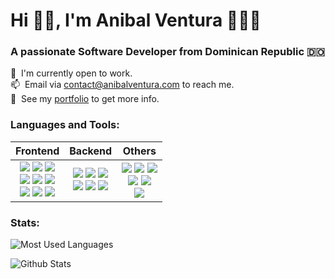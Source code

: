 <h1>Hi 👋🏽, I'm Anibal Ventura 👨🏽‍💻</h1>
<h3>A passionate Software Developer from Dominican Republic 🇩🇴</h3>

<div>
  🔭 &nbsp;I'm currently open to work. <br>
  📫 &nbsp;Email via <a href="mailto:contact@anibalventura.com">contact@anibalventura.com</a> to reach me. <br>
  📝 &nbsp;See my <a href="https://anibalventura.com">portfolio</a> to get more info. <br>
</div>

<h3>Languages and Tools:</h3>

<div>
  <table>
  <thead>
    <th>Frontend </th>
    <th>Backend</th>
    <th>Others</th>
  </thead>
  <tr>
  <!-- Frontend -->
  <td align="center">
  <div>
    <img src="https://img.shields.io/badge/-React-61DAFB?style=flat&logo=react&logoColor=white">
    <img src = "https://img.shields.io/badge/-JavaScript-F7DF1E?style=flat&logo=javascript&logoColor=white">
    <img src = "https://img.shields.io/badge/-jQuery-0769AD?style=flat&logo=jquery&logoColor=white">
  </div>

  <div>
    <img src = "https://img.shields.io/badge/-HTML5-E34F26?style=flat&logo=html5&logoColor=white">
    <img src = "https://img.shields.io/badge/-CSS3-1572B6?style=flat&logo=css3&logoColor=white">
    <img src="https://img.shields.io/badge/-Bootstrap-563D7C?style=flat&logo=bootstrap&logoColor=white">
  </div>

  <div>
    <img src="https://img.shields.io/badge/-Flutter-02569B?style=flat&logo=flutter&logoColor=FFFFFF">
    <img src="https://img.shields.io/badge/-Dart-0175C2?style=flat&logo=dart&logoColor=FFFFFF">
    <img src="https://img.shields.io/badge/-VS Code-007ACC?style=flat&logo=visualstudiocode&logoColor=FFFFFF">
  </div>
  </td>
  
  <!-- Backend -->
  <td align="center">
  <div>
    <img src="https://img.shields.io/badge/-Node-339933?style=flat&logo=node.js&logoColor=FFFFFF">
    <img src="https://img.shields.io/badge/-.NET-512BD4?style=flat&logo=.net&logoColor=FFFFFF">
    <img src="https://img.shields.io/badge/-C%20Sharp-239120?style=flat&logo=c-sharp&logoColor=FFFFFF">
  </div>

  <div>
  <img src="https://img.shields.io/badge/-SQL%20Server-CC2927?style=flat&logo=microsoft-sql-server&logoColor=FFFFFF">
    <img src="http://img.shields.io/badge/-MySQL-4479A1?style=flat&logo=mysql&logoColor=white">
    <img src="https://img.shields.io/badge/-Firebase-FFCA28?style=flat&logo=firebase&logoColor=FFFFFF">
  </div>
  </td>

  <!-- Others -->
  <td align="center">
  <div>
    <img src="https://img.shields.io/badge/-iOS-808080?style=flat&logo=apple&logoColor=FFFFFF">
    <img src="https://img.shields.io/badge/-Swift-FA7343?style=flat&logo=swift&logoColor=FFFFFF">
    <img src="https://img.shields.io/badge/-Xcode-147EFB?style=flat&logo=xcode&logoColor=FFFFFF">
  </div>

  <div>
    <img src="https://img.shields.io/badge/-Android-3DDC84?style=flat&logo=android&logoColor=FFFFFF">
    <img src="https://img.shields.io/badge/-Kotlin-0095D5?style=flat&logo=kotlin&logoColor=FFFFFF">
  </div>
  <div>
    <img src="https://img.shields.io/badge/-Android Studio-3DDC84?style=flat&logo=androidstudio&logoColor=FFFFFF">
  </div>
  </td>
  </tr>
  </table>
</div>

<h3>Stats:</h3>

<div>
  <p>
    <img src="https://github-readme-stats.vercel.app/api/top-langs/?username=anibalventura&theme=tokyonight&layout=compact" alt="Most Used Languages" />
  </p>

  <p>
    <img src="https://github-readme-stats.vercel.app/api?username=anibalventura&show_icons=true&theme=tokyonight" alt="Github Stats" />
  </p>
</div>
